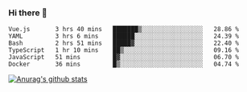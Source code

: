 ### Hi there 👋



<!--
**webB1an/webB1an** is a ✨ _special_ ✨ repository because its `README.md` (this file) appears on your GitHub profile.

Here are some ideas to get you started:

- 🔭 I’m currently working on ...
- 🌱 I’m currently learning ...
- 👯 I’m looking to collaborate on ...
- 🤔 I’m looking for help with ...
- 💬 Ask me about ...
- 📫 How to reach me: ...
- 😄 Pronouns: ...
- ⚡ Fun fact: ...
-->

<!--START_SECTION:waka-->

```text
Vue.js       3 hrs 40 mins   ███████▒░░░░░░░░░░░░░░░░░   28.86 %
YAML         3 hrs 6 mins    ██████░░░░░░░░░░░░░░░░░░░   24.39 %
Bash         2 hrs 51 mins   █████▓░░░░░░░░░░░░░░░░░░░   22.40 %
TypeScript   1 hr 10 mins    ██▒░░░░░░░░░░░░░░░░░░░░░░   09.16 %
JavaScript   51 mins         █▓░░░░░░░░░░░░░░░░░░░░░░░   06.70 %
Docker       36 mins         █▒░░░░░░░░░░░░░░░░░░░░░░░   04.74 %
```

<!--END_SECTION:waka-->


[![Anurag's github stats](https://github-readme-stats.vercel.app/api?username=webB1an&show_icons=true&theme=radical)](https://github.com/anuraghazra/github-readme-stats)

